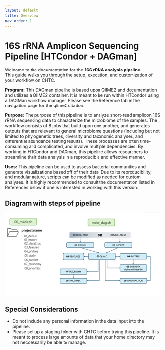 ```yaml
---
layout: default
title: Overview
nav_order: 1
---
```


# 16S rRNA Amplicon Sequencing Pipeline [HTCondor + DAGman]


Welcome to the documentation for the **16S rRNA analysis pipeline**.  
This guide walks you through the setup, execution, and customization of your workflow on CHTC.

**Program:** This DAGman pipeline is based upon QIIME2 and documentation and utilizes a QIIME2 container. It is meant to be run within HTCondor using a DAGMan workflow manager. Please see the Reference tab in the navigation page for the qiime2 citation.

**Purpose:** The purpose of this pipeline is to analyze short-read amplicon 16S rRNA sequencing data to characterize the microbiome of the samples. The workflow consists of 8 jobs that build upon one another, and generates outputs that are relevant to general microbiome questions (including but not limited to phylogenetic trees, diversity and taxonomic analyses, and differential abundance testing results). These processes are often time-consuming and complicated, and involve multiple dependencies. By working in HTCondor and DAGman, this pipeline allows researchers to streamline their data analysis in a reproducible and effective manner.

**Uses:** This pipeline can be used to assess bacterial communities and generate visualizations based off of their data. Due to its reproducibility, and modular nature, scripts can be modified as needed for custom analyses. It is highly recommended to consult the documentation listed in References below if one is interested in working with this version.

## Diagram with steps of pipeline
![diagram of 16S workflow DAG](figure_16S_wf.png)

## Special Considerations
* Do not include any personal information in the data input into the pipeline.
* Please set up a staging folder with CHTC before trying this pipeline. It is meant to process large amounts of data that your home directory may not neccessarily be able to manage.

